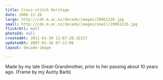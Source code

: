 ```yaml
---
title: Cross-stitch Heritage
date: 2006-12-26
large: http://cdn.m.ac.nz/decade/images/20061226.jpg
small: http://cdn.m.ac.nz/decade/images/small/20061226.jpg
flickrUrl: null
photoId: null
createdAt: 2011-01-30 11:07:20.32217
updatedAt: 2007-01-16 07:12:06
layout: decade-image

---
```

Made by my late Great-Grandmother, prior to her passing about 10 years ago. (Frame by my Aunty Barb)
